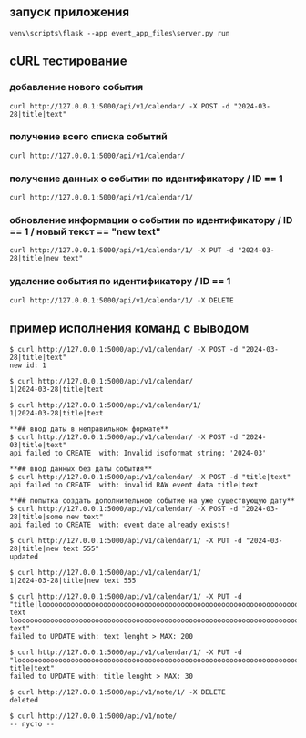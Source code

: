 ## запуск приложения

```
venv\scripts\flask --app event_app_files\server.py run
```


## cURL тестирование

### добавление нового события
```
curl http://127.0.0.1:5000/api/v1/calendar/ -X POST -d "2024-03-28|title|text"
```

### получение всего списка событий
```
curl http://127.0.0.1:5000/api/v1/calendar/
```

### получение данных о событии по идентификатору / ID == 1
```
curl http://127.0.0.1:5000/api/v1/calendar/1/
```

### обновление информации о событии по идентификатору / ID == 1 /  новый текст == "new text"
```
curl http://127.0.0.1:5000/api/v1/calendar/1/ -X PUT -d "2024-03-28|title|new text"
```

### удаление события по идентификатору / ID == 1
```
curl http://127.0.0.1:5000/api/v1/calendar/1/ -X DELETE
```


## пример исполнения команд с выводом

```
$ curl http://127.0.0.1:5000/api/v1/calendar/ -X POST -d "2024-03-28|title|text"
new id: 1

$ curl http://127.0.0.1:5000/api/v1/calendar/
1|2024-03-28|title|text

$ curl http://127.0.0.1:5000/api/v1/calendar/1/
1|2024-03-28|title|text

**## ввод даты в неправильном формате**
$ curl http://127.0.0.1:5000/api/v1/calendar/ -X POST -d "2024-03|title|text"
api failed to CREATE  with: Invalid isoformat string: '2024-03'

**## ввод данных без даты события**
$ curl http://127.0.0.1:5000/api/v1/calendar/ -X POST -d "title|text"
api failed to CREATE  with: invalid RAW event data title|text

**## попытка создать дополнительное событие на уже существующую дату**
$ curl http://127.0.0.1:5000/api/v1/calendar/ -X POST -d "2024-03-28|title|some new text"
api failed to CREATE  with: event date already exists!

$ curl http://127.0.0.1:5000/api/v1/calendar/1/ -X PUT -d "2024-03-28|title|new text 555"
updated

$ curl http://127.0.0.1:5000/api/v1/calendar/1/
1|2024-03-28|title|new text 555

$ curl http://127.0.0.1:5000/api/v1/calendar/1/ -X PUT -d "title|loooooooooooooooooooooooooooooooooooooooooooooooooooooooooooooooooooooooooooooooooooooooooooooooooooooooooooooooooooooooooong text loooooooooooooooooooooooooooooooooooooooooooooooooooooooooooooooooooooooooooooooooooooooooooooooooooooooooooooooooooooooooong text"
failed to UPDATE with: text lenght > MAX: 200

$ curl http://127.0.0.1:5000/api/v1/calendar/1/ -X PUT -d "loooooooooooooooooooooooooooooooooooooooooooooooooooooooooooooooooooooooooooooooooooong title|text"
failed to UPDATE with: title lenght > MAX: 30

$ curl http://127.0.0.1:5000/api/v1/note/1/ -X DELETE
deleted

$ curl http://127.0.0.1:5000/api/v1/note/
-- пусто --
```
